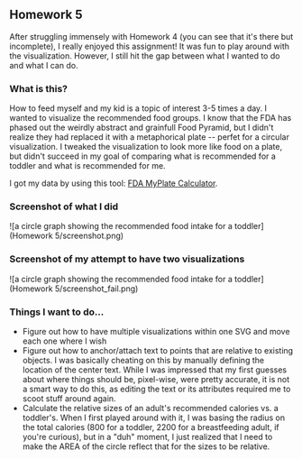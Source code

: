 ## Homework 5

After struggling immensely with Homework 4 (you can see that it's there but incomplete), I really enjoyed this assignment! It was fun to play around with the visualization. However, I still hit the gap between what I wanted to do and what I can do.

### What is this?
How to feed myself and my kid is a topic of interest 3-5 times a day. I wanted to visualize the recommended food groups. I know that the FDA has phased out the weirdly abstract and grainfull Food Pyramid, but I didn't realize they had replaced it with a metaphorical plate -- perfet for a circular visualization. I tweaked the visualization to look more like food on a plate, but didn't succeed in my goal of comparing what is recommended for a toddler and what is recommended for me. 

I got my data by using this tool: [FDA MyPlate Calculator](https://www.myplate.gov/myplate-plan).

### Screenshot of what I did
![a circle graph showing the recommended food intake for a toddler](Homework 5/screenshot.png)

### Screenshot of my attempt to have two visualizations
![a circle graph showing the recommended food intake for a toddler](Homework 5/screenshot_fail.png)

### Things I want to do...
-  Figure out how to have multiple visualizations within one SVG and move each one where I wish
- Figure out how to anchor/attach text to points that are relative to existing objects. I was basically cheating on this by manually defining the location of the center text. While I was impressed that my first guesses about where things should be, pixel-wise, were pretty accurate, it is not a smart way to do this, as editing the text or its attributes required me to scoot stuff around again. 
- Calculate the relative sizes of an adult's recommended calories vs. a toddler's. When I first played around with it, I was basing the radius on the total calories (800 for a toddler, 2200 for a breastfeeding adult, if you're curious), but in a "duh" moment, I just realized that I need to make the AREA of the circle reflect that for the sizes to be relative.
